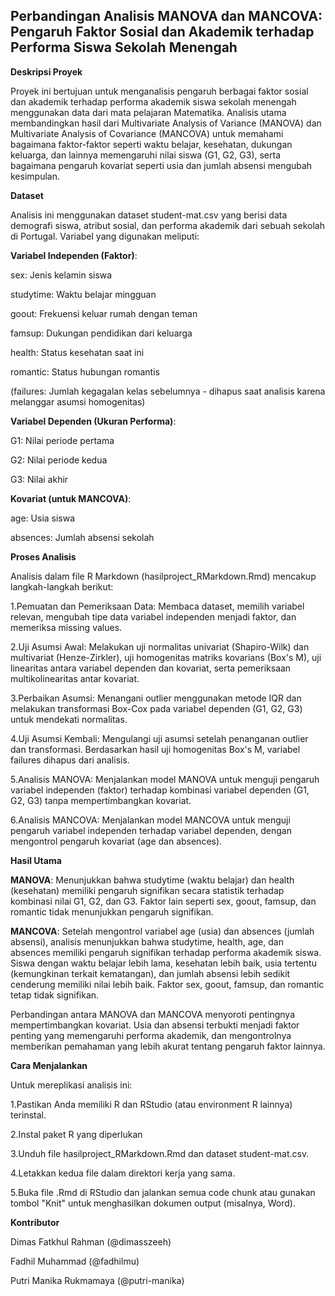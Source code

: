 ## Perbandingan Analisis MANOVA dan MANCOVA: Pengaruh Faktor Sosial dan Akademik terhadap Performa Siswa Sekolah Menengah

**Deskripsi Proyek**

Proyek ini bertujuan untuk menganalisis pengaruh berbagai faktor sosial dan akademik terhadap performa akademik siswa sekolah menengah menggunakan data dari mata pelajaran Matematika. Analisis utama membandingkan hasil dari Multivariate Analysis of Variance (MANOVA) dan Multivariate Analysis of Covariance (MANCOVA) untuk memahami bagaimana faktor-faktor seperti waktu belajar, kesehatan, dukungan keluarga, dan lainnya memengaruhi nilai siswa (G1, G2, G3), serta bagaimana pengaruh kovariat seperti usia dan jumlah absensi mengubah kesimpulan.

**Dataset**

Analisis ini menggunakan dataset student-mat.csv yang berisi data demografi siswa, atribut sosial, dan performa akademik dari sebuah sekolah di Portugal. Variabel yang digunakan meliputi:

**Variabel Independen (Faktor)**:

sex: Jenis kelamin siswa

studytime: Waktu belajar mingguan

goout: Frekuensi keluar rumah dengan teman

famsup: Dukungan pendidikan dari keluarga

health: Status kesehatan saat ini

romantic: Status hubungan romantis

(failures: Jumlah kegagalan kelas sebelumnya - dihapus saat analisis karena melanggar asumsi homogenitas)

**Variabel Dependen (Ukuran Performa)**:

G1: Nilai periode pertama

G2: Nilai periode kedua

G3: Nilai akhir

**Kovariat (untuk MANCOVA)**:

age: Usia siswa

absences: Jumlah absensi sekolah

**Proses Analisis**

Analisis dalam file R Markdown (hasilproject_RMarkdown.Rmd) mencakup langkah-langkah berikut:

1.Pemuatan dan Pemeriksaan Data: Membaca dataset, memilih variabel relevan, mengubah tipe data variabel independen menjadi faktor, dan memeriksa missing values.

2.Uji Asumsi Awal: Melakukan uji normalitas univariat (Shapiro-Wilk) dan multivariat (Henze-Zirkler), uji homogenitas matriks kovarians (Box's M), uji linearitas antara variabel dependen dan kovariat, serta pemeriksaan multikolinearitas antar kovariat.

3.Perbaikan Asumsi: Menangani outlier menggunakan metode IQR dan melakukan transformasi Box-Cox pada variabel dependen (G1, G2, G3) untuk mendekati normalitas.

4.Uji Asumsi Kembali: Mengulangi uji asumsi setelah penanganan outlier dan transformasi. Berdasarkan hasil uji homogenitas Box's M, variabel failures dihapus dari analisis.

5.Analisis MANOVA: Menjalankan model MANOVA untuk menguji pengaruh variabel independen (faktor) terhadap kombinasi variabel dependen (G1, G2, G3) tanpa mempertimbangkan kovariat.

6.Analisis MANCOVA: Menjalankan model MANCOVA untuk menguji pengaruh variabel independen terhadap variabel dependen, dengan mengontrol pengaruh kovariat (age dan absences).

**Hasil Utama**

**MANOVA**: Menunjukkan bahwa studytime (waktu belajar) dan health (kesehatan) memiliki pengaruh signifikan secara statistik terhadap kombinasi nilai G1, G2, dan G3. Faktor lain seperti sex, goout, famsup, dan romantic tidak menunjukkan pengaruh signifikan.

**MANCOVA**: Setelah mengontrol variabel age (usia) dan absences (jumlah absensi), analisis menunjukkan bahwa studytime, health, age, dan absences memiliki pengaruh signifikan terhadap performa akademik siswa. Siswa dengan waktu belajar lebih lama, kesehatan lebih baik, usia tertentu (kemungkinan terkait kematangan), dan jumlah absensi lebih sedikit cenderung memiliki nilai lebih baik. Faktor sex, goout, famsup, dan romantic tetap tidak signifikan.

Perbandingan antara MANOVA dan MANCOVA menyoroti pentingnya mempertimbangkan kovariat. Usia dan absensi terbukti menjadi faktor penting yang memengaruhi performa akademik, dan mengontrolnya memberikan pemahaman yang lebih akurat tentang pengaruh faktor lainnya.

**Cara Menjalankan**

Untuk mereplikasi analisis ini:

1.Pastikan Anda memiliki R dan RStudio (atau environment R lainnya) terinstal.

2.Instal paket R yang diperlukan

3.Unduh file hasilproject_RMarkdown.Rmd dan dataset student-mat.csv.

4.Letakkan kedua file dalam direktori kerja yang sama.

5.Buka file .Rmd di RStudio dan jalankan semua code chunk atau gunakan tombol "Knit" untuk menghasilkan dokumen output (misalnya, Word).

**Kontributor**

Dimas Fatkhul Rahman (@dimasszeeh)

Fadhil Muhammad (@fadhilmu)

Putri Manika Rukmamaya (@putri-manika)
